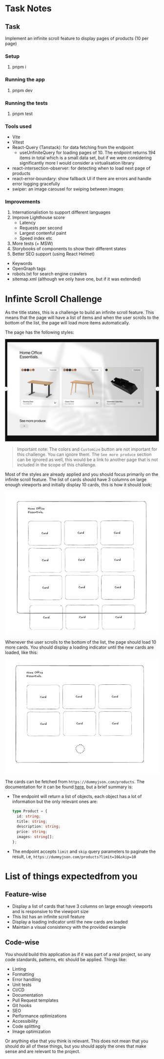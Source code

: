 # Task Notes

## Task

Implement an infinite scroll feature to display pages of products (10 per page)

### Setup

1. pnpm i

### Running the app

1. pnpm dev

### Running the tests

1. pnpm test

### Tools used

- Vite
- Vitest
- React-Query (Tanstack): for data fetching from the endpoint
  - useUnfiniteQuery for loading pages of 10. The endpoint returns 194 items in total which is a small data set, but if we were considering significantly more I would consider a virtualisation library
- react-intersection-observer: for detecting when to load next page of products
- react-error-boundary: show fallback UI if there are errors and handle error logging gracefully
- swiper: an image carousel for swiping between images

### Improvements

1. Internationalistion to support different languages
2. Improve Lighthouse score
   - Latency
   - Requests per second
   - Largest contenful paint
   - Speed index etc
3. More tests (+ MSW)
4. Storybooks of components to show their different states
5. Better SEO support (using React Helmet)

- Keywords
- OpenGraph tags
- robots.txt for search engine crawlers
- sitemap.xml (although we only have one, but if it was extended)

# Infinte Scroll Challenge

As the title states, this is a challenge to build an infinite scroll feature. This means that the page will have a list of items and when the user scrolls to the bottom of the list, the page will load more items automatically.

The page has the following styles:

![Example of the desired look of the website](doc-images/example.jpeg)

> Important note: The colors and `Customize` button are not important for this challenge. You can ignore them. The `See more produce` section can be ignored as well, this would be a link to another page that is not included in the scope of this challenge.

Most of the styles are already applied and you should focus primarily on the infinite scroll feature. The list of cards should have 3 columns on large enough viewports and initially display 10 cards, this is how it should look:

![Example of the desired look of the card list](doc-images/card-list.png)

Whenever the user scrolls to the bottom of the list, the page should load 10 more cards. You should display a loading indicator until the new cards are loaded, like this:

![Example of the desired look of the loading indicator](doc-images/loading-example.png)

The cards can be fetched from `https://dummyjson.com/products`. The documentation for it can be found [here](https://dummyjson.com/docs/products), but a brief summary is:

- The endpoint will return a list of objects, each object has a lot of information but the only relevant ones are:

  ```typescript
  type Product = {
    id: string;
    title: string;
    description: string;
    price: string;
    images: string[];
  };
  ```

- The endpoint accepts `limit` and `skip` query parameters to paginate the result, i.e, `https://dummyjson.com/products?limit=10&skip=10`

# List of things expectedfrom you

## Feature-wise

- Display a list of cards that have 3 columns on large enough viewports and is responsive to the viewport size
- This list has an infinite scroll feature
- Display a loading indicator until the new cards are loaded
- Maintain a visual consistency with the provided example

## Code-wise

You should build this application as if it was part of a real project, so any code standards, patterns, etc should be applied. Things like:

- Linting
- Formatting
- Error handling
- Unit tests
- CI/CD
- Documentation
- Pull Request templates
- Git hooks
- SEO
- Performance optimizations
- Accessibility
- Code splitting
- Image optimization

Or anything else that you think is relevant. This does not mean that you should do all of these things, but you should apply the ones that make sense and are relevant to the project.
